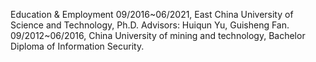 Education & Employment
09/2016~06/2021, East China University of Science and Technology, Ph.D. Advisors: Huiqun Yu, Guisheng Fan.
09/2012~06/2016, China University of mining and technology, Bachelor Diploma of Information Security.
